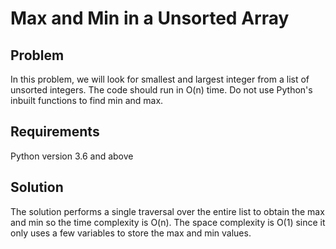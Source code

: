 # Max and Min in a Unsorted Array

## Problem

In this problem, we will look for smallest and largest integer from a list of unsorted integers. The code should run in O(n) time. Do not use Python's inbuilt functions to find min and max.

## Requirements

Python version 3.6 and above

## Solution

The solution performs a single traversal over the entire list to obtain the max and min so the time complexity is O(n). The space complexity is O(1) since it only uses a few variables to store the max and min values.
